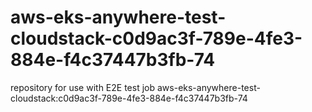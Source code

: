 # aws-eks-anywhere-test-cloudstack-c0d9ac3f-789e-4fe3-884e-f4c37447b3fb-74
repository for use with E2E test job aws-eks-anywhere-test-cloudstack:c0d9ac3f-789e-4fe3-884e-f4c37447b3fb-74

